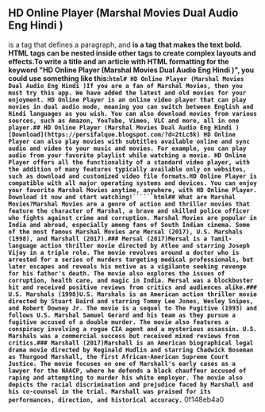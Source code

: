 ## HD Online Player (Marshal Movies Dual Audio Eng Hindi )

  
is a tag that defines a paragraph, and **is a tag that makes the text bold. HTML tags can be nested inside other tags to create complex layouts and effects.To write a title and an article with HTML formatting for the keyword "HD Online Player (Marshal Movies Dual Audio Eng Hindi )", you could use something like this:```html# HD Online Player (Marshal Movies Dual Audio Eng Hindi )If you are a fan of Marshal Movies, then you must try this app. We have added the latest and old movies for your enjoyment. HD Online Player is an online video player that can play movies in dual audio mode, meaning you can switch between English and Hindi languages as you wish. You can also download movies from various sources, such as Amazon, YouTube, Vimeo, VLC and more, all in one player.## HD Online Player (Marshal Movies Dual Audio Eng Hindi )
[Download](https://persifalque.blogspot.com/?d=2tLc8k)
HD Online Player can also play movies with subtitles available online and sync audio and video to your music and movies. For example, you can play audio from your favorite playlist while watching a movie. HD Online Player offers all the functionality of a standard video player, with the addition of many features typically available only on websites, such as download and customized video file formats.HD Online Player is compatible with all major operating systems and devices. You can enjoy your favorite Marshal Movies anytime, anywhere, with HD Online Player. Download it now and start watching!``````html## What are Marshal Movies?Marshal Movies are a genre of action and thriller movies that feature the character of Marshal, a brave and skilled police officer who fights against crime and corruption. Marshal Movies are popular in India and abroad, especially among fans of South Indian cinema. Some of the most famous Marshal Movies are Mersal (2017), U.S. Marshals (1998), and Marshall (2017).### Mersal (2017)Mersal is a Tamil-language action thriller movie directed by Atlee and starring Joseph Vijay in a triple role. The movie revolves around a doctor who is arrested for a series of murders targeting medical professionals, but later escapes and reveals his motive as a vigilante seeking revenge for his father's death. The movie also explores the issues of corruption, health care, and magic in India. Mersal was a blockbuster hit and received positive reviews from critics and audiences alike.### U.S. Marshals (1998)U.S. Marshals is an American action thriller movie directed by Stuart Baird and starring Tommy Lee Jones, Wesley Snipes, and Robert Downey Jr. The movie is a sequel to The Fugitive (1993) and follows U.S. Marshal Samuel Gerard and his team as they pursue a fugitive accused of a double murder. The movie also features a conspiracy involving a rogue CIA agent and a mysterious assassin. U.S. Marshals was a commercial success but received mixed reviews from critics.### Marshall (2017)Marshall is an American biographical legal drama movie directed by Reginald Hudlin and starring Chadwick Boseman as Thurgood Marshall, the first African-American Supreme Court Justice. The movie focuses on one of Marshall's early cases as a lawyer for the NAACP, where he defends a black chauffeur accused of raping and attempting to murder his white employer. The movie also depicts the racial discrimination and prejudice faced by Marshall and his co-counsel in the trial. Marshall was praised for its performances, direction, and historical accuracy.```**
 0f148eb4a0
